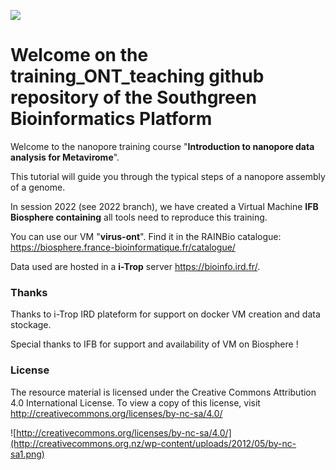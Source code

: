 ![](http://www.southgreen.fr/sites/southgreen.fr/themes/southgreen/logo.png)
# Welcome on the training_ONT_teaching github repository of the Southgreen Bioinformatics Platform

Welcome to the nanopore training course "__Introduction to nanopore data analysis for Metavirome__".

This tutorial will guide you through the typical steps of a nanopore assembly of a genome.

In session 2022 (see 2022 branch), we have created a Virtual Machine **IFB Biosphere containing** all tools need to reproduce this training.

You can use our VM "**virus-ont**". Find it in the RAINBio catalogue: https://biosphere.france-bioinformatique.fr/catalogue/

Data used are hosted in a **i-Trop** server https://bioinfo.ird.fr/.

### Thanks

Thanks to i-Trop IRD plateform for support on docker VM creation and data stockage. 

Special thanks to IFB for support and availability of VM on Biosphere ! 

### License

The resource material is licensed under the Creative Commons Attribution 4.0 International License. To view a copy of this license, visit http://creativecommons.org/licenses/by-nc-sa/4.0/

![http://creativecommons.org/licenses/by-nc-sa/4.0/](http://creativecommons.org.nz/wp-content/uploads/2012/05/by-nc-sa1.png)
